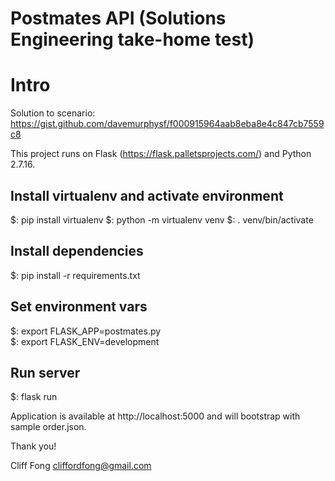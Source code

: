 # Postmates API (Solutions Engineering take-home test)

# Intro
Solution to scenario:
https://gist.github.com/davemurphysf/f000915964aab8eba8e4c847cb7559c8

This project runs on Flask (https://flask.palletsprojects.com/) and Python 2.7.16.

## Install virtualenv and activate environment
 $: pip install virtualenv
 $: python -m virtualenv venv
 $: . venv/bin/activate

## Install dependencies
 $: pip install -r requirements.txt

## Set environment vars
 $: export FLASK_APP=postmates.py  
 $: export FLASK_ENV=development

## Run server
 $: flask run  

 Application is available at http://localhost:5000 and will bootstrap with sample order.json.

 Thank you!  

 Cliff Fong
 cliffordfong@gmail.com
